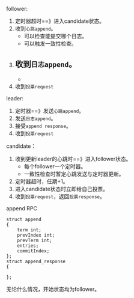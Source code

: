 follower:
1. 定时器超时==》进入candidate状态。
2. 收到`心跳append`。
    - 可以检查能提交哪个日志。
    - 可以触发一致性检查。
3. 收到`日志append`。
    - 
    - 
4. 收到`投票request`

leader:
1. 定时器==》发送`心跳append`。
2. 发送`日志append`。
3. 接受`append response`。
4. 收到`投票request`


candidate：
1. 收到更新leader的心跳时==》进入follower状态。
    - 每个follower一个定时器。
    - 一致性检查时暂定心跳发送与定时器更新。
2. 定时器超时，任期+1。
3. 进入candidate状态时立即给自己投票。
4. 收到`投票request`，返回`投票response`。

append RPC
```
struct append
{
    term int;
    prevIndex int;
    prevTerm int;
    entries;
    commitIndex;
};
struct append_response
{

};
```


无论什么情况，开始状态均为follower。